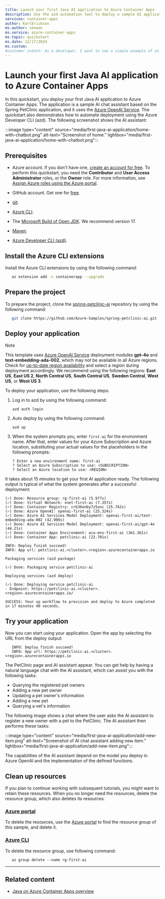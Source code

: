 ```yaml
---
title: Launch your first Java AI application to Azure Container Apps
description: Use the azd automation tool to deploy a sample AI application to Azure Container Apps.
services: container-apps
author: KarlErickson
ms.author: sonwan
ms.service: azure-container-apps
ms.topic: quickstart
ms.date: 12/17/2024
ms.custom:
#customer intent: As a developer, I want to see a simple example of an AI application deployed to Azure Container Apps.
---
```


# Launch your first Java AI application to Azure Container Apps

In this quickstart, you deploy your first Java AI application to Azure Container Apps. The application is a sample AI chat assistant based on the Spring PetClinic application, and it uses the [Azure OpenAI Service](/azure/ai-services/openai/overview). The quickstart also demonstrates how to automate deployment using the Azure Developer CLI (azd). The following screenshot shows the AI assistant:

:::image type="content" source="media/first-java-ai-application/home-with-chatbot.png"  alt-text="Screenshot of home." lightbox="media/first-java-ai-application/home-with-chatbot.png":::

## Prerequisites

- Azure account. If you don't have one, [create an account for free](https://azure.microsoft.com/free/?WT.mc_id=A261C142F). To perform this quickstart, you need the **Contributor** and **User Access Administrator** roles, or the **Owner** role. For more information, see [Assign Azure roles using the Azure portal](../role-based-access-control/role-assignments-portal.yml?tabs=current).

- GitHub account. Get one for [free](https://github.com/join).
- [git](https://git-scm.com/downloads).
- [Azure CLI](/cli/azure/install-azure-cli).
- The [Microsoft Build of Open JDK](/java/openjdk/install). We recommend version 17.
- [Maven](https://maven.apache.org/download.cgi).
- [Azure Developer CLI (azd)](/azure/developer/azure-developer-cli/install-azd).

## Install the Azure CLI extensions

Install the Azure CLI extensions by using the following command:

```bash
   az extension add -n containerapp --upgrade
```

## Prepare the project

To prepare the project, clone the [spring-petclinic-ai](https://github.com/Azure-Samples/spring-petclinic-ai) repository by using the following command:

```bash
   git clone https://github.com/Azure-Samples/spring-petclinic-ai.git
```

## Deploy your application

> [!NOTE]
> This template uses [Azure OpenAI Service](/azure/ai-services/openai/overview) deployment modules **gpt-4o** and **text-embedding-ada-002**, which may not be available in all Azure regions. Check for [up-to-date region availability](/azure/ai-services/openai/concepts/models#standard-deployment-model-availability) and select a region during deployment accordingly. We recommend using the following regions: **East US**, **East US 2**, **North Central US**, **South Central US**, **Sweden Central**, **West US**, or **West US 3**.

To deploy your application, use the following steps:

1. Log in to azd by using the following command:

    ```azurecli
    azd auth login
    ```

1. Auto deploy by using the following command:

   ```azurecli
   azd up
   ```

1. When the system prompts you, enter `first-ai` for the environment name. After that, enter values for your Azure Subscription and Azure location, substituting your actual values for the placeholders in the following prompts:

   ```azurecli
   ? Enter a new environment name: first-ai
   ? Select an Azure Subscription to use: <SUBSCRIPTION>
   ? Select an Azure location to use: <REGION>
   ```

It takes about 15 minutes to get your first AI application ready. The following output is typical of what the system generates after a successful deployment:

```azurecli
(✓) Done: Resource group: rg-first-ai (5.977s)
(✓) Done: Virtual Network: vnet-first-ai (7.357s)
(✓) Done: Container Registry: crb36onby7z5ooc (25.742s)
(✓) Done: Azure OpenAI: openai-first-ai (25.324s)
(✓) Done: Azure AI Services Model Deployment: openai-first-ai/text-embedding-ada-002 (42.909s)
(✓) Done: Azure AI Services Model Deployment: openai-first-ai/gpt-4o (44.21s)
(✓) Done: Container Apps Environment: aca-env-first-ai (3m1.361s)
(✓) Done: Container App: petclinic-ai (22.701s)

INFO: Deploy finish succeed!
INFO: App url: petclinic-ai.<cluster>.<region>.azurecontainerapps.io

Packaging services (azd package)

(✓) Done: Packaging service petclinic-ai

Deploying services (azd deploy)

(✓) Done: Deploying service petclinic-ai
- Endpoint: https://petclinic-ai.<cluster>.<region>.azurecontainerapps.io/

SUCCESS: Your up workflow to provision and deploy to Azure completed in 17 minutes 40 seconds.
```

## Try your application

Now you can start using your application. Open the app by selecting the URL from the deploy output:

```azurecli
   INFO: Deploy finish succeed!
   INFO: App url: https://petclinic-ai.<cluster>.<region>.azurecontainerapps.io
```

The PetClinic page and AI assistant appear. You can get help by having a natural language chat with the AI assistant, which can assist you with the following tasks:

- Querying the registered pet owners
- Adding a new pet owner
- Updating a pet owner's information
- Adding a new pet
- Querying a vet's information

The following image shows a chat where the user asks the AI assistant to register a new owner with a pet to the PetClinic. The AI assistant then performs these tasks:

:::image type="content" source="media/first-java-ai-application/add-new-item.png" alt-text="Screenshot of AI chat assistant adding new item." lightbox="media/first-java-ai-application/add-new-item.png":::

The capabilities of the AI assistant depend on the model you deploy in Azure OpenAI and the implementation of the defined functions.

## Clean up resources

If you plan to continue working with subsequent tutorials, you might want to retain these resources. When you no longer need the resources, delete the resource group, which also deletes its resources.

### [Azure portal](#tab/azure-portal)

To delete the resources, use the [Azure portal](https://portal.azure.com?azure-portal=true) to find the resource group of this sample, and delete it.

### [Azure CLI](#tab/azure-cli)

To delete the resource group, use following command:

```azurecli
   az group delete --name rg-first-ai
```

---

## Related content

- [Java on Azure Container Apps overview](java-ai-in-container-apps-conceptual-overview.md)
